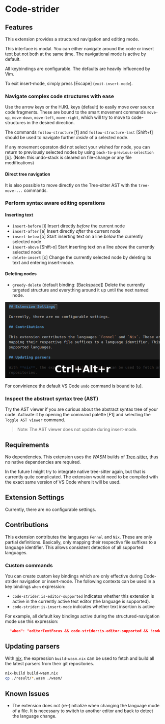 # Code-strider

## Features

This extension provides a structured navigation and editing mode.

This interface is modal. You can either navigate around the code or insert text but not both at the same time. The navigational mode is active by default.

All keybindings are configurable. The defaults are heavily influenced by Vim.


To exit insert-mode, simply press [Escape] (`exit-insert-mode`).

### Navigate complex code structures with ease

Use the arrow keys or the HJKL keys (default) to easily move over source code fragments.
These are bound to the smart movement commands `move-up`, `move-down`, `move-left`, `move-right`, which will try to move to code-structures in the desired direction.

The commands `follow-structure` [f] and `follow-structure-last` [Shift+f] should be used to navigate further *inside* of a selected node.

<!-- TODO: add animations -->

If any movement operaton did not select your wished for node, you can return to previously selected nodes by using `back-to-previous-selection` [b]. (Note: this undo-stack is cleared on file-change or any file modifications)

#### Direct tree navigation

It is also possible to move directly on the Tree-sitter AST with the `tree-move-...` commands.

### Perform syntax aware editing operations

#### Inserting text

- `insert-before` [i] Insert directly *before* the current node
- `insert-after` [a] Insert directly *after* the current node
- `insert-below` [o] Start inserting text on a line *below* the currently selected node
- `insert-above` [Shift-o] Start inserting text on a line *above* the currently selected node
- `delete-insert` [c] Change the currently selected node by deleting its text and entering insert-mode.

#### Deleting nodes

- `greedy-delete` (default binding: [Backspace])
  Delete the currently targeted structure and everything around it up until the next named node.

![greedy-delete GIF](images/greedy-delete.gif)

For convinience the default VS Code `undo` command is bound to [u].

### Inspect the abstract syntax tree (AST)

Try the AST viewer if you are curious about the abstract syntax tree of your code.
Activate it by opening the command palette [F1] and selecting the `Toggle AST viewer` command.

> Note: The AST viewer does not update during insert-mode.

## Requirements

No dependencies. This extension uses the *WASM* builds of [Tree-sitter](https://github.com/tree-sitter/tree-sitter), thus no native dependencies are required.

In the future I might try to integrate native tree-sitter again, but that is currently quite complicated. The extension would need to be compiled with the exact same version of VS Code where it will be used.

## Extension Settings

Currently, there are no configurable settings.

## Contributions

This extension contributes the languages `Fennel` and `Nix`. These are only partial definitions. Basically, only mapping their respective file suffixes to a language identifier. This allows consistent detection of all supported languages.

### Custom commands

You can create custom key bindings which are only effective during Code-strider navigation or insert-mode. The following contexts can be used in a key bindings `when` expression:

- `code-strider:is-editor-supported` indicates whether this extension is active in the currently active text editor (the language is supported).
- `code-strider:is-insert-mode` indicates whether text insertion is active

For example, all default key bindings active during the structured-navigation mode use this expression:

```json
  "when": "editorTextFocus && code-strider:is-editor-supported && !code-strider:is-insert-mode"
```

## Updating parsers

With [nix](https://nixos.org/), the expression `build-wasm.nix` can be used to fetch and build all the latest parsers from their git repositories.

```sh
nix-build build-wasm.nix
cp ./result/*.wasm ./wasm/
```

## Known Issues

- The extension does not (re-)initialize when changing the language mode of a file.
  It is necessary to switch to another editor and back to detect the language change.
